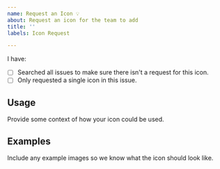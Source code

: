 ```yaml
---
name: Request an Icon 💡
about: Request an icon for the team to add
title: ''
labels: Icon Request

---
```


<!--
We are no longer accepting brand icons. Learn more: http://dev.materialdesignicons.com/roadmap/brand-icons
-->

I have:

- [ ] Searched all issues to make sure there isn't a request for this icon.
- [ ] Only requested a single icon in this issue. 

## Usage

Provide some context of how your icon could be used.

## Examples

Include any example images so we know what the icon should look like.

